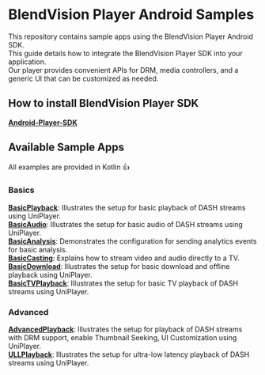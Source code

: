 # BlendVision Player Android Samples

This repository contains sample apps using the BlendVision Player Android SDK.  
This guide details how to integrate the BlendVision Player SDK into your application.  
Our player provides convenient APIs for DRM, media controllers, and a generic UI that can be customized as needed.

## How to install BlendVision Player SDK
[**Android-Player-SDK**](https://github.com/BlendVision/Android-Player-SDK)

## Available Sample Apps

All examples are provided in Kotlin :+1:

### Basics

[**BasicPlayback**](https://github.com/BlendVision/Android-Player-Samples/tree/main/BasicPlayback):
Illustrates the setup for basic playback of DASH streams using UniPlayer.  
[**BasicAudio**](https://github.com/BlendVision/Android-Player-Samples/tree/main/BasicAudio):
Illustrates the setup for basic audio of DASH streams using UniPlayer.  
[**BasicAnalysis**](https://github.com/BlendVision/Android-Player-Samples/tree/main/BasicAnalysis):
Demonstrates the configuration for sending analytics events for basic analysis.  
[**BasicCasting**](https://github.com/BlendVision/Android-Player-Samples/tree/main/BasicCasting):
Explains how to stream video and audio directly to a TV.  
[**BasicDownload**](https://github.com/BlendVision/Android-Player-Samples/tree/main/BasicDownload):
Illustrates the setup for basic download and offline playback using UniPlayer.  
[**BasicTVPlayback**](https://github.com/BlendVision/Android-Player-Samples/tree/main/BasicTVPlayback):
Illustrates the setup for basic TV playback of DASH streams using UniPlayer.  

### Advanced

[**AdvancedPlayback**](https://github.com/BlendVision/Android-Player-Samples/tree/main/AdvancedPlayback): Illustrates
the setup for playback of DASH streams with DRM support, enable Thumbnail Seeking, UI Customization
using UniPlayer.  
[**ULLPlayback**](https://github.com/BlendVision/Android-Player-Samples/tree/main/ULLPlayback):
Illustrates the setup for ultra-low latency playback of DASH streams using UniPlayer.  


